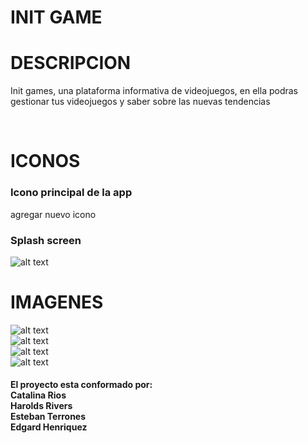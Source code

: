 <h1>INIT GAME</h1>

<h1>DESCRIPCION</h1> 
<p>Init games, una plataforma
informativa de videojuegos, en ella podras
gestionar tus videojuegos y saber sobre las nuevas tendencias
</p>
<br>
<h1>ICONOS</h1>

<h3>Icono principal de la app</h3>

agregar nuevo icono <br>

<h3>Splash screen</h3>

![alt text](https://github.com/lataacido/Juegos-epe2/blob/master/resources/android/splash/drawable-land-hdpi-screen.png)


<h1>IMAGENES</h1>

![alt text](https://firebasestorage.googleapis.com/v0/b/eva1-24441.appspot.com/o/ALIANZAFONDO.png?alt=media&token=89c19813-c6e2-4b64-9e69-02fe2efaec60)<br>
![alt text](https://firebasestorage.googleapis.com/v0/b/eva1-24441.appspot.com/o/parasamus.png?alt=media&token=ff4ae0c3-7310-48be-a187-0e2116a42fe2)<br>
![alt text](https://firebasestorage.googleapis.com/v0/b/eva1-24441.appspot.com/o/anjanath.jpg?alt=media&token=f7b10ee6-06b8-4892-bc51-425511acf6e9)<br>
![alt text](https://firebasestorage.googleapis.com/v0/b/eva1-24441.appspot.com/o/fondoSC.jpg?alt=media&token=27c4ef02-21fa-4279-9a40-bacd35d1b7ab)<br>

<h4>El proyecto esta conformado por:
<br>
Catalina Rios<br>
Harolds Rivers<br>
Esteban Terrones<br>
Edgard Henriquez</h4>
